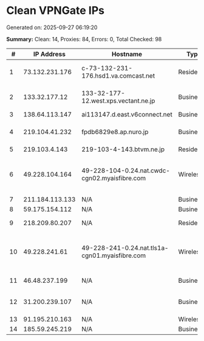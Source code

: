 # Clean VPNGate IPs
Generated on: 2025-09-27 06:19:20

**Summary:** Clean: 14, Proxies: 84, Errors: 0, Total Checked: 98

| # | IP Address | Hostname | Type | Country | Provider |
|---|------------|----------|------|---------|----------|
| 1 | 73.132.231.176 | c-73-132-231-176.hsd1.va.comcast.net | Residential | US | Comcast Cable Communications, LLC |
| 2 | 133.32.177.12 | 133-32-177-12.west.xps.vectant.ne.jp | Business | JP | ARTERIA Networks Corporation |
| 3 | 138.64.113.147 | ai113147.d.east.v6connect.net | Business | JP | Asahi Net |
| 4 | 219.104.41.232 | fpdb6829e8.ap.nuro.jp | Business | JP | Sony Network Communications Inc. |
| 5 | 219.103.4.143 | 219-103-4-143.btvm.ne.jp | Residential | JP | BTV CO.,LTD. |
| 6 | 49.228.104.164 | 49-228-104-0.24.nat.cwdc-cgn02.myaisfibre.com | Wireless | TH | ADVANCED WIRELESS NETWORK COMPANY LIMITED |
| 7 | 211.184.113.133 | N/A | Business | KR | Korea Telecom |
| 8 | 59.175.154.112 | N/A | Business | CN | Chinanet |
| 9 | 218.209.80.207 | N/A | Residential | KR | SK Broadband Co Ltd |
| 10 | 49.228.241.61 | 49-228-241-0.24.nat.tls1a-cgn01.myaisfibre.com | Wireless | TH | ADVANCED WIRELESS NETWORK COMPANY LIMITED |
| 11 | 46.48.237.199 | N/A | Business | RU | PJSC Rostelecom |
| 12 | 31.200.239.107 | N/A | Business | RU | Natalia Sergeevna Filicheva |
| 13 | 91.195.210.163 | N/A | Wireless | RU | MTS PJSC |
| 14 | 185.59.245.219 | N/A | Business | RU | LTD "Erline" |
